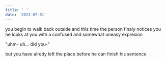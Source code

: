 ```yaml
---
title: ' '
date: '2023-07-01'
---
```


you begin to walk back outside and this time the person finaly notices you
he looks at you with a confused and somewhat uneasy expresion 

"uhm- uh... did you-"

but you have alredy left the place before he can finish his sentence 
